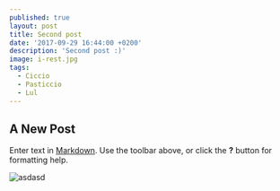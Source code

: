 ```yaml
---
published: true
layout: post
title: Second post
date: '2017-09-29 16:44:00 +0200'
description: 'Second post :)'
image: i-rest.jpg
tags:
  - Ciccio
  - Pasticcio
  - Lul
---
```

## A New Post

Enter text in [Markdown](http://daringfireball.net/projects/markdown/). Use the toolbar above, or click the **?** button for formatting help.

![asdasd]({{site.baseurl}}/assets/images/1%20-%20u1v8r1Z.jpg)
